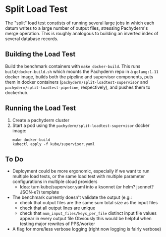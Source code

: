 # Split Load Test

The "split" load test constists of running several large jobs in which each
datum writes to a large number of output files, stressing Pachyderm's merge
operation. This is roughly analogous to building an inverted index of several
database records.

## Building the Load Test
Build the benchmark containers with `make docker-build`. This runs
`build/docker-build.sh` which mounts the Pachyderm repo in a `golang:1.11`
docker image, builds both the pipeline and supervisor components, puts them in
docker containers (`pachyderm/split-loadtest-supervisor` and
`pachyderm/split-loadtest-pipeline`, respectively), and pushes them to
dockerhub.

## Running the Load Test
1. Create a pachyderm cluster
1. Start a pod using the `pachyderm/split-loadtest-supervisor` docker image:
   ```
   make docker-build
   kubectl apply -f kube/supervisor.yaml
   ```

## To Do
- Deployment could be more ergonomic, especially if we want to run multiple
  load tests, or the same load test with multiple parameter configurations in
  multiple cloud providers
  - Idea: turn kube/supervisor.yaml into a ksonnet (or helm? jsonnet? JSON-e?) template
- The benchmark currently doesn't validate the output (e.g.:
  - check that output files are the same sum total size as the input files
  - check that all output lines are unique
  - check that `num_input_files/keys_per_file` distinct input file values
    appear in every output file
  Obviously this would be helpful when testing major rewrites of PPS/worker
- A flag for more/less verbose logging (right now logging is fairly verbose)

